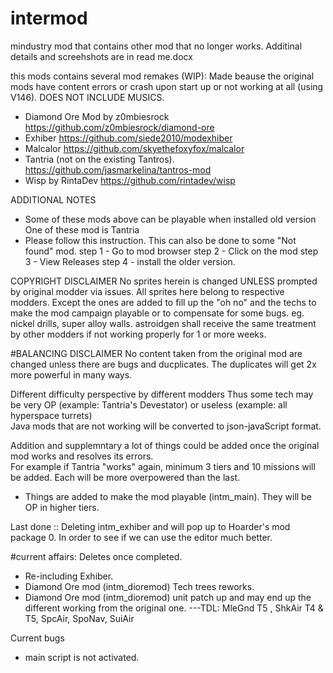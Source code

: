 # intermod
mindustry mod that contains other mod that no longer works. Additinal details and screehshots are in read me.docx

this mods contains several mod remakes (WIP): Made beause the original mods have content errors or crash upon start up or not working at all (using V146). DOES NOT INCLUDE MUSICS. 
- Diamond Ore Mod by z0mbiesrock https://github.com/z0mbiesrock/diamond-ore
- Exhiber https://github.com/siede2010/modexhiber
- Malcalor https://github.com/skyethefoxyfox/malcalor
- Tantria (not on the existing Tantros). https://github.com/jasmarkelina/tantros-mod
- Wisp by RintaDev https://github.com/rintadev/wisp

ADDITIONAL NOTES
- Some of these mods above can be playable when installed old version
One of these mod is Tantria 
- Please follow this instruction. This can also be done to some "Not found" mod. 
step 1 - Go to mod browser
step 2 - Click on the mod
step 3 - View Releases
step 4 - install the older version. 

COPYRIGHT DISCLAIMER
No sprites herein is changed UNLESS prompted by original modder via issues. All sprites here belong to respective modders. 
Except the ones are added to fill up the "oh no" and the techs to make the mod campaign playable or to compensate for some bugs. 
eg. nickel drills, super alloy walls. astroidgen shall receive the same treatment by other modders if not working properly for 1 or more weeks. 

#BALANCING DISCLAIMER
No content taken from the original mod are changed unless there are bugs and ducplicates. The duplicates will get 2x more powerful in many ways. 

Different difficulty perspective by different modders 
Thus some tech may be very OP (example: Tantria's Devestator) or useless (example: all hyperspace turrets)  
Java mods that are not working will be converted to json-javaScript format.

Addition and supplemntary
a lot of things could be added once the original mod works and resolves its errors.  
For example if Tantria "works" again, minimum 3 tiers and 10 missions will be added. Each will be more overpowered than the last.   
- Things are added to make the mod playable (intm_main). They will be OP in higher tiers. 

Last done :: Deleting intm_exhiber and will pop up to Hoarder's mod package 0. In order to see if we can use the editor much better.

#current affairs: Deletes once completed. 
- Re-including Exhiber. 
- Diamond Ore mod (intm_dioremod) Tech trees reworks. 
- Diamond Ore mod (intm_dioremod) unit patch up and may end up the different working from the original one.
---TDL: MleGnd T5 , ShkAir T4 & T5,  SpcAir, SpoNav, SuiAir 

Current bugs 
- main script is not activated. 

